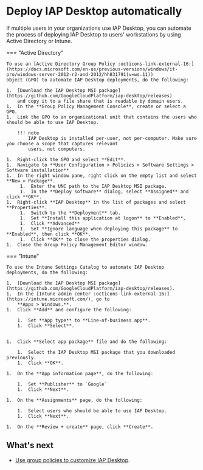 # Deploy IAP Desktop automatically

If multiple users in your organizations use IAP Desktop, you can automate the
process of deploying IAP Desktop to users' workstations by using Active Directory or Intune.

=== "Active Directory"

    To use an [Active Directory Group Policy :octicons-link-external-16:](https://docs.microsoft.com/en-us/previous-versions/windows/it-pro/windows-server-2012-r2-and-2012/hh831791(v=ws.11))
    object (GPO) to automate IAP Desktop deployments, do the following:

    1.  [Download the IAP Desktop MSI package](https://github.com/GoogleCloudPlatform/iap-desktop/releases)
        and copy it to a file share that is readable by domain users.
    1.  In the **Group Policy Management Console**, create or select a GPO.
    1.  Link the GPO to an organizational unit that contains the users who should be able to use IAP Desktop.
  
        !!! note
            IAP Desktop is installed per-user, not per-computer. Make sure you choose a scope that captures relevant
            users, not computers.
 
    1.  Right-click the GPO and select **Edit**.
    1.  Navigate to **User Configuration > Policies > Software Settings > Software installation**
    1.  In the right window pane, right click on the empty list and select **New > Package**.
         1.  Enter the UNC path to the IAP Desktop MSI package.
         1.  In the **Deploy software** dialog, select **Assigned** and click **OK**.
    1.  Right-click **IAP Desktop** in the list of packages and select **Properties**.
         1.  Switch to the **Deployment** tab.
         1.  Set **Install this application at logon** to **Enabled**.
         1.  Click **Advanced**
         1.  Set **Ignore language when deploying this package** to **Enabled**, then click **OK**.
         1.  Click **OK** to close the properties dialog.
    1.  Close the Group Policy Management Editor window.

=== "Intune"

    To use the Intune Settings Catalog to automate IAP Desktop deployments, do the following:

    1.  [Download the IAP Desktop MSI package](https://github.com/GoogleCloudPlatform/iap-desktop/releases).        
    1.  In the [Intune admin center :octicons-link-external-16:](https://intune.microsoft.com/), go to
        **Apps > Windows.**.
    1.  Click **Add** and configure the following:

        1.  Set **App type** to **Line-of-business app**.
        1.  Click **Select**.


    1.  Click **Select app package** file and do the following:

        1.  Select the IAP Desktop MSI package that you downloaded previously.
        1.  Click **OK**.

    1.  On the **App information page**, do the following:

        1.  Set **Publisher** to `Google`
        1.  Click **Next**.

    1.  On the **Assignments** page, do the following:

        1.  Select users who should be able to use IAP Desktop.
        1.  Click **Next**.

    1.  On the **Review + create** page, click **Create**.

## What's next

* [Use group policies to customize IAP Desktop](group-policies.md).